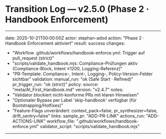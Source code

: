 # Transition Log — v2.5.0 (Phase 2 · Handbook Enforcement)

---
date: 2025-10-21T00:00:00Z
actor: stephan-adod
action: "Phase 2 · Handbook Enforcement aktiviert"
result: success
changes:
  - "Workflow .github/workflows/handbook-enforce.yml: Trigger auf pull_request (strict)"
  - "scripts/validate_handbook.mjs: Compliance-Prüfungen aktiv (Compliance-Block, Intent ≤1200, Logging-Referenz)"
  - "PR-Template: Compliance-, Intent-, Logging-, Policy-Version-Felder sichtbar"
validation:
  manual_run: "ok (Safe Start · Refined)"
  pr_trigger_run: "ok (strict)"
policy:
  source: "meta/AI_First_Handbook.md"
  version: "v2.4.7"
notes:
  - "Validator blockiert nicht-konforme PRs mit klaren Hinweisen"
  - "Optionaler Bypass per Label 'skip-handbook' verfügbar (für Bootstrapping/Hotfixes)"
  - "Feature-Flags unverändert: context_pack=false, pr_synthesizer=false, drift_sentry=false"
links:
  sample_pr: "ADD-PR-LINK"
  actions_run: "ADD-ACTIONS-LINK"
  workflow_file: ".github/workflows/handbook-enforce.yml"
  validator_script: "scripts/validate_handbook.mjs"
---
